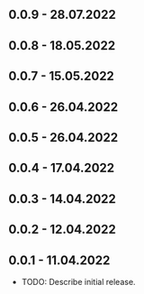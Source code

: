 ## 0.0.9 - 28.07.2022
## 0.0.8 - 18.05.2022
## 0.0.7 - 15.05.2022
## 0.0.6 - 26.04.2022
## 0.0.5 - 26.04.2022
## 0.0.4 - 17.04.2022
## 0.0.3 - 14.04.2022
## 0.0.2 - 12.04.2022
## 0.0.1 - 11.04.2022

* TODO: Describe initial release.
